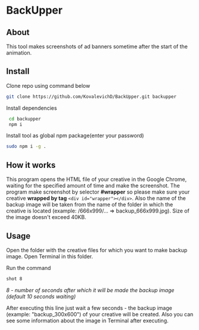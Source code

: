 # BackUpper

## About

This tool makes screenshots of ad banners sometime after the start of the animation. 

## Install

Clone repo using command below
```sh
git clone https://github.com/KovalevichD/BackUpper.git backupper
```

Install dependencies
```sh
 cd backupper
 npm i
```

Install tool as global npm package(enter your password)
```sh
sudo npm i -g .
```

## How it works

This program opens the HTML file of your creative in the Google Chrome, waiting for the specified amount of time and make the screenshot. The program make screenshot by selector **#wrapper** so please make sure your creative **wrapped by tag** ```<div id="wrapper"></div>```. Also the name of the backup image will be taken from the name of the folder in which the creative is located (example: /666x999/... => backup_666x999.jpg). Size of the image doesn't exceed 40KB. 

## Usage

Open the folder with the creative files for which you want to make backup image. Open Terminal in this folder.

Run the command 
```bash
shot 8 
```
*8 - number of seconds after which it will be made the backup image (default 10 seconds waiting)*

After executing this line just wait a few seconds - the backup image (example: "backup_300x600") of your creative will be created. Also you can see some information about the image in Terminal after executing.
